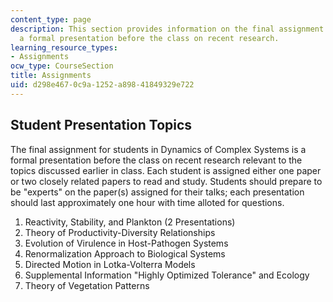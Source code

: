 ```yaml
---
content_type: page
description: This section provides information on the final assignment for the course,
  a formal presentation before the class on recent research.
learning_resource_types:
- Assignments
ocw_type: CourseSection
title: Assignments
uid: d298e467-0c9a-1252-a898-41849329e722
---
```


Student Presentation Topics
---------------------------

The final assignment for students in Dynamics of Complex Systems is a formal presentation before the class on recent research relevant to the topics discussed earlier in class. Each student is assigned either one paper or two closely related papers to read and study. Students should prepare to be "experts" on the paper(s) assigned for their talks; each presentation should last approximately one hour with time alloted for questions.

1.  Reactivity, Stability, and Plankton (2 Presentations)
2.  Theory of Productivity-Diversity Relationships
3.  Evolution of Virulence in Host-Pathogen Systems
4.  Renormalization Approach to Biological Systems
5.  Directed Motion in Lotka-Volterra Models
6.  Supplemental Information "Highly Optimized Tolerance" and Ecology
7.  Theory of Vegetation Patterns